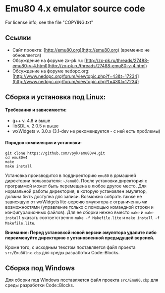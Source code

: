 # Emu80 4.x emulator source code

For license info, see the file "COPYING.txt"

## Ссылки
* Сайт проекта: [http://emu80.org](http://emu80.org) (временно не обновляется)
* Обсуждение на форуме zx-pk.ru: [http://zx-pk.ru/threads/27488-emu80-v-4.html](http://zx-pk.ru/threads/27488-emu80-v-4.html)
* Обсуждение на форуме nedopc.org: [http://www.nedopc.org/forum/viewtopic.php?f=43&t=17234](http://www.nedopc.org/forum/viewtopic.php?f=43&t=17234)

## Сборка и установка под Linux:

#### Требования и зависимости:
* g++ v. 4.8 и выше
* libSDL v. 2.0.5 и выше
* wxWidgets v. 3.0.x (3.1-dev не рекомендуется - с ней есть проблемы)

#### Порядок компиляции и установки:
    git clone https://github.com/vpyk/emu80v4.git
    cd emu80v4    
    make
    make install

Установка производится в поддиректорию `emu80` в домашней директории пользователя: `~/emu80`. После установки директория с программой может быть перемещена в любое другое место. Для нормальной работы директория, в которую установлен эмулятор, должна быть доступна для записи.
Возможно собрать также не зависящую от wxWidgets lite-версию эмулятора с ограниченными возможностями (управление только с помощью командной строки и конфигурационных файлов). Для ее сборки нежно вместо `make` и `make install` указать соответственно `make -f Makefile.lite` и `make install -f Makefile.lite`.

**Внимание: Перед установкой новой версии эмулятора удалите либо переименуйте директорию с установленной предыдущей версией.**

Кроме того, с исходным текстом поставляется файл проекта `src/Emu80lnx.cbp` для среды разработки Code::Blocks.

## Сборка под Windows

Для сборки под Windows поставляется файл проекта `src/Emu80.cbp` для среды разработки Code::Blocks.

